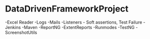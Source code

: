 # DataDrivenFrameworkProject

-Excel Reader
-Logs
-Mails
-Listeners - Soft assertions, Test Failure
-Jenkins
-Maven
-ReportNG
-ExtentReports
-Runmodes
-TestNG
-ScreenshotUtils

